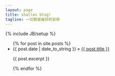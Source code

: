 ```yaml
---
layout: page
title: shalles blog!
tagline: 一切都是最好的安排
---
```

{% include JB/setup %}



<ul class="posts">
  {% for post in site.posts %}
    <li>
        <span>{{ post.date | date_to_string }}</span> &raquo; <a href="{{ BASE_PATH }}{{ post.url }}">{{ post.title }}</a>
        <article class="rexp">
            <p>{{ post.excerpt }}</p>
        </article>
    </li>
  {% endfor %}
</ul>